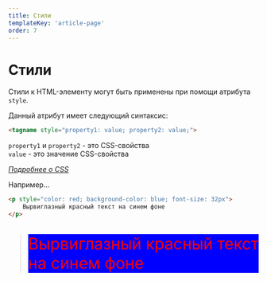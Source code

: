 ```yaml
---
title: Стили
templateKey: 'article-page'
order: 7
---
```


# Стили

Стили к HTML-элементу могут быть применены при помощи атрибута `style`.

Данный атрибут имеет следующий синтаксис:

```html
<tagname style="property1: value; property2: value;">
```

`property1` и `property2` - это CSS-свойства  
`value` - это значение CSS-свойства

_[Подробнее о CSS](../css/README)_

Например...

```html
<p style="color: red; background-color: blue; font-size: 32px">
    Вырвиглазный красный текст на синем фоне
</p>
```

> <p style="color: red; background-color: blue; font-size: 32px">
>     Вырвиглазный красный текст на синем фоне
> </p>
